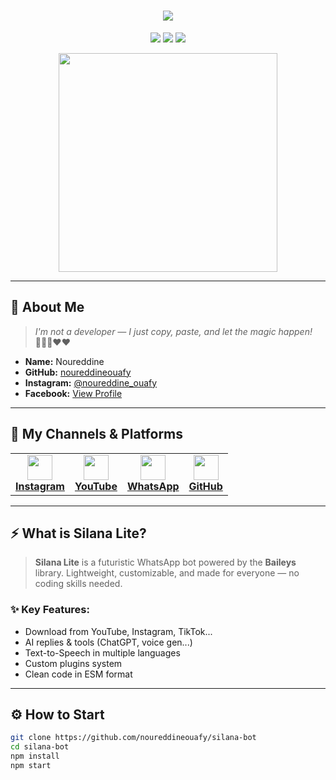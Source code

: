<h1 align="center">
  <img src="https://readme-typing-svg.demolab.com?font=Fira+Code&size=30&duration=4000&pause=1000&color=F70DFF&center=true&vCenter=true&multiline=true&width=800&height=80&lines=%E2%9C%A7+SILANA+LITE+%E2%9C%A7;A+Glitched+WhatsApp+Bot+by+Noureddine" />
</h1>

<p align="center">
  <img src="https://img.shields.io/github/stars/noureddineouafy/silana-bot?style=for-the-badge&logo=github" />
  <img src="https://img.shields.io/github/forks/noureddineouafy/silana-bot?style=for-the-badge&logo=git" />
  <img src="https://img.shields.io/badge/Made%20with-Baileys-purple?style=for-the-badge&logo=whatsapp" />
</p>

<p align="center">
  <img src="https://media.tenor.com/yheo1GGu3FwAAAAC/coding.gif" width="350" />
</p>

---

## 👤 About Me

> *I'm not a developer — I just copy, paste, and let the magic happen!*  
> 🤣🤣🙏❤️♥️

- **Name:** Noureddine  
- **GitHub:** [noureddineouafy](https://github.com/noureddineouafy)  
- **Instagram:** [@noureddine_ouafy](https://instagram.com/noureddine_ouafy)  
- **Facebook:** [View Profile](https://www.facebook.com/profile.php?id=100063533185520)

---

## 📲 My Channels & Platforms

<table align="center">
  <tr>
    <td align="center">
      <a href="https://instagram.com/noureddine_ouafy">
        <img src="https://cdn-icons-png.flaticon.com/512/2111/2111463.gif" width="40"/><br/>
        <b>Instagram</b>
      </a>
    </td>
    <td align="center">
      <a href="https://youtube.com/@noureddineouafy2">
        <img src="https://cdn-icons-png.flaticon.com/512/1384/1384060.gif" width="40"/><br/>
        <b>YouTube</b>
      </a>
    </td>
    <td align="center">
      <a href="https://whatsapp.com/channel/0029VaX4b6J7DAWqt3Hhu01A">
        <img src="https://cdn-icons-png.flaticon.com/512/733/733585.gif" width="40"/><br/>
        <b>WhatsApp</b>
      </a>
    </td>
    <td align="center">
      <a href="https://github.com/noureddineouafy">
        <img src="https://cdn-icons-png.flaticon.com/512/733/733553.gif" width="40"/><br/>
        <b>GitHub</b>
      </a>
    </td>
  </tr>
</table>

---

## ⚡ What is Silana Lite?

> **Silana Lite** is a futuristic WhatsApp bot powered by the **Baileys** library. Lightweight, customizable, and made for everyone — no coding skills needed.

### ✨ Key Features:
- Download from YouTube, Instagram, TikTok...
- AI replies & tools (ChatGPT, voice gen...)
- Text-to-Speech in multiple languages
- Custom plugins system
- Clean code in ESM format

---

## ⚙️ How to Start

```bash
git clone https://github.com/noureddineouafy/silana-bot
cd silana-bot
npm install
npm start
